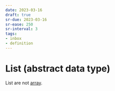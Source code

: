 ```yaml
---
date: 2023-03-16
draft: true
sr-due: 2023-03-16
sr-ease: 250
sr-interval: 3
tags:
- inbox
- definition
---
```


# List (abstract data type)

List are not [array](./array%20%28computer%20science%29.md).